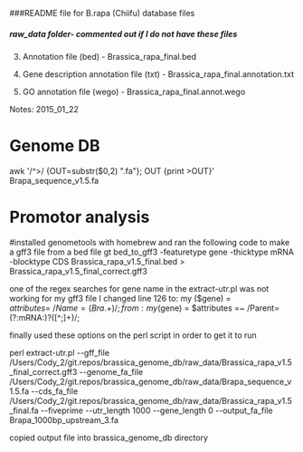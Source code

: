 ###README file for B.rapa (Chiifu) database files 

##### raw_data folder- commented out if I do not have these files

<!-- 1. Chromosome file (fasta) - Brapa_sequence_v1.2.fa -->

<!-- 2. CDS (Coding sequence) file (fasta) - Brassica_rapa_final.cds -->

3. Annotation file (bed) - Brassica_rapa_final.bed

4. Gene description annotation file (txt) - Brassica_rapa_final.annotation.txt

5. GO annotation file (wego) - Brassica_rapa_final.annot.wego 

<!-- 6. SNP (between R500 & IMB211) file (vcf) - R500_IMB211.2014-03-25.vcf -->

Notes:
2015_01_22

# Genome DB
awk '/^>/ {OUT=substr($0,2) ".fa"}; OUT {print >OUT}' Brapa_sequence_v1.5.fa

# Promotor analysis
#installed genometools with homebrew and ran the following code to make a gff3 file from a bed file
gt bed_to_gff3 -featuretype gene -thicktype mRNA -blocktype CDS Brassica_rapa_v1.5_final.bed > Brassica_rapa_v1.5_final_correct.gff3

one of the regex searches for gene name in the extract-utr.pl was not working for my gff3 file
I changed line 126 to:
        my ($gene) = $attributes =~ /Name=(Bra.+)/;
        from:
        my ($gene) = $attributes =~ /Parent=(?:mRNA:)?([^;]+)/;

finally used these options on the perl script in order to get it to run

perl extract-utr.pl   --gff_file        /Users/Cody_2/git.repos/brassica_genome_db/raw_data/Brassica_rapa_v1.5_final_correct.gff3   --genome_fa_file  /Users/Cody_2/git.repos/brassica_genome_db/raw_data/Brapa_sequence_v1.5.fa   --cds_fa_file     /Users/Cody_2/git.repos/brassica_genome_db/raw_data/Brassica_rapa_v1.5_final.fa   --fiveprime   --utr_length      1000   --gene_length     0   --output_fa_file  Brapa_1000bp_upstream_3.fa

copied output file into brassica_genome_db directory